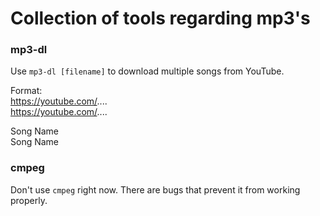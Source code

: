 # Collection of tools regarding mp3's

### mp3-dl
Use `mp3-dl [filename]` to download multiple songs from YouTube. 

Format:  
https://youtube.com/....  
https://youtube.com/....  

Song Name  
Song Name  

### cmpeg
Don't use `cmpeg` right now. There are bugs that prevent it from working properly.
